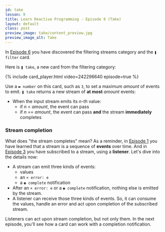 ```yaml
---
id: take
lesson: 9
title: Learn Reactive Programming - Episode 9 (Take)
layout: default
class: post
preview_image: take/content_preview.jpg
preview_image_alt: Take
---
```


In [Episode 6](/filter) you have discovered the filtering streams category and the `❚ filter` card.

Here is `❚ take`, a new card from the filtering category:

{% include card_player.html video=242296640 episode=true %}

Use a `▬ number` on this card, such as `3`, to set a maximum _amount_ of events to emit. `❚ take` returns a new stream of **at most** _amount_ events:

- When the input stream emits its _n-th_ value:
  - if _n_ < _amount_, the event can pass
  - if _n_ == _amount_, the event can pass **and** the stream **immediately** completes

### Stream completion

What does "the stream completes" mean? As a reminder, in [Episode 1](/fromEvent) you have learned that a stream is a sequence of **events** over time. And in [Episode 3](/listen) you have subscribed to a stream, using a **listener**. Let's dive into the details now:

- A stream can emit three kinds of events:
  - values
  - an `× error: e`
  - a `◉ complete` notification
- After an `× error: e` or a `◉ complete` notification, nothing else is emitted by the stream.
- A listener can receive those three kinds of events. So, it can consume the values, handle an error and act upon completion of the subscribed stream.

Listeners can act upon stream completion, but not only them. In the next episode, you'll see how a card can work with a completion notification. 